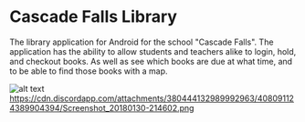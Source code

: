 # Cascade Falls Library
The library application for Android for the school "Cascade Falls". The application has the ability to allow students and teachers alike to login, hold, and checkout books. As well as see which books are due at what time, and to be able to find those books with a map.

![alt text](http://url/to/img.png)
https://cdn.discordapp.com/attachments/380444132989992963/408091124389904394/Screenshot_20180130-214602.png

